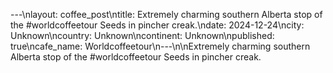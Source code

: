 ---\nlayout: coffee_post\ntitle: Extremely charming southern Alberta stop of the #worldcoffeetour Seeds in pincher creak.\ndate: 2024-12-24\ncity: Unknown\ncountry: Unknown\ncontinent: Unknown\npublished: true\ncafe_name: Worldcoffeetour\n---\n\nExtremely charming southern Alberta stop of the #worldcoffeetour Seeds in pincher creak.
